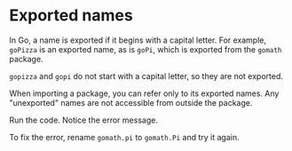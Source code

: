 # Exported names

In Go, a name is exported if it begins with a capital letter. For example, ```goPizza``` is an exported name, as is ```goPi```, which is exported from the ```gomath``` package.

```gopizza``` and ```gopi``` do not start with a capital letter, so they are not exported.

When importing a package, you can refer only to its exported names. Any "unexported" names are not accessible from outside the package.

Run the code. Notice the error message.

To fix the error, rename ```gomath.pi``` to ```gomath.Pi``` and try it again.
